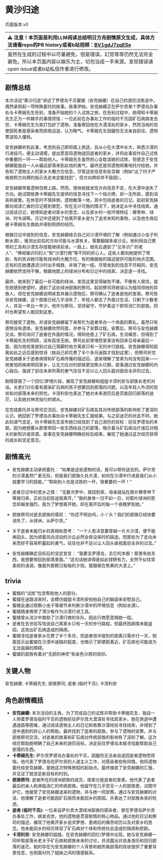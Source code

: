 # 黄沙归途
页面版本:v0
 

| :warning: 注意！本页面是利用LLM阅读总结明日方舟剧情原文生成，具体方法请看repo的PR history或者b站视频：[BV1gdJ7zqESe](https://www.bilibili.com/video/BV1gdJ7zqESe/)         |
|:----------------------------|
| 虽然在生成的过程中以尽量避免，但是错误，幻觉等等仍然无法完全避免。所以本页面内容以娱乐为主，切勿当成一手来源。发现错误请open issue或者b站私信作者进行修改。|



## 剧情总结
本次活动“黄沙归途”讲述了罗德岛干员蜜蜡（安克赫娜）在自己的游历试炼途中，偶然承担起一项特殊委托的故事。故事伊始，安克赫娜正在萨尔贡某个罗德岛办事处与卡蒂姆先生告别，准备开始她的个人试炼之旅。在告别过程中，她得知卡蒂姆先生正为一件棘手的事情烦恼：一位此前在办事处工作的临时干员因矿石病病发去世，卡蒂姆先生为其打包好了遗物，准备寄回他在大漠深处的家乡，然而当地的信使因死者是感染者而拒绝运送，认为晦气。卡蒂姆先生因腿伤无法亲自前往，遗物寄送陷入僵局。

安克赫娜听到此事，考虑到自己即将踏上旅途，且从小在大漠中长大，熟悉沙漠的行进技巧，便主动请缨，提出愿意将遗物送回逝者的家乡，并将此事视作自己试炼中重要的一环——帮助他人。卡蒂姆先生虽然担心会耽误她的试炼，但感念于安克赫娜能独自一人从偏远部落来到此地的勇气，最终还是将遗物郑重地托付给她，并告知了遗物主人的家乡大概方位信息，尽管这些信息有些含糊（例如“出了村子严格按照方向牌的指示去走肯定能找到”，但方向牌却并不稳固）。

安克赫娜带着遗物包袱上路。然而，很快她就发现方向信息不足，在大漠中迷失了方向。她试图依靠卡蒂姆先生提供的信息寻找下一个指示牌，却一无所获，感到沮丧和疲惫。在休息时不慎摔倒，遗物散落一地，其中包括逝者的日记。起初安克赫娜对阅读亡者的日记感到冒犯，但在无计可施的情况下，她决定从中寻找线索。通过阅读日记，她得知逝者对家乡的思念，以及家乡的一些环境特征：椰枣林、绿洲、时令湖等。日记中还提到了他离开家乡是为了追求未知的事物，以及他生病后被卡蒂姆先生救助并得到照顾的经历。

根据日记中提到的信息，安克赫娜结合自己对沙漠环境的了解（例如通过小虫子判断水源），推测出前往的方向可能与水源有关，需要翻越多座沙丘。她利用自己携带的工具和沙漠生存技能继续前进。一路上，她先后遇到了“见多识广的老人”、“博闻强识的妇人”和“沙漠行商”等不同的好心人。这些人都向她提供了帮助，有的告诉她可能有绿洲的大概方位，有的根据她的描述提供可能的地点范围，还有的在她遭遇流沙时出手相救，并捎了她一程。尽管收到的信息不尽相同，安克赫娜依然坚持不懈，根据地图上的绿洲分布和日记中的线索，决定逐一寻找。

最终，她来到了最后一处可能的绿洲，发现这里显得破败不堪，不像有人居住。就在她感到绝望时，遇到了这处绿洲部族的祭司。起初祭司将她误认为擅闯领地的异族人，但在安克赫娜说明来意并展示遗物后，祭司确认了逝者是他的堂弟。祭司告诉安克赫娜，这个部族已经几乎消失了，年轻人都去了外面讨生活，只剩下少数老人，并且一年比一年少。他作为祭司，坚持留守，守护着这个即将消亡的部族，同时也希望有人能回到这里。

祭司接受了遗物，并请安克赫娜留下来帮忙为逝者举办一个体面的葬礼，虽然只有遗物没有遗体。安克赫娜欣然同意，并参与了安葬过程。安葬后，祭司与安克赫娜交谈。祭司询问了逝者在外面的情况，得知他患上了矿石病，生活痛苦，但得到了卡蒂姆先生的照顾，没有孤苦无依。祭司此前曾埋怨堂弟没有回来见母亲最后一面，因为他信里提到过自己落脚的地方离家只有一天的步行路程。安克赫娜得知距离如此之近后感到惊讶（她自己却花费了半个多月迷路才找到这里），但祭司听完安克赫娜关于逝者病情和矿石病传播的描述后，逐渐理解了堂弟为何没有回来——他害怕将疾病带回家乡，让无力应对的部族更加焦头烂额。故事通过安克赫娜的内心独白，强调了前往未来所需的勇气往往不足以让人回头面对面目全非的过去。

剧情穿插了一个回忆/梦境片段，展现了安克赫娜和姐姐卡涅利安与部族长老的对话。长老们讨论着有感染矿石病的孩子想要回到部落的问题，以及年轻人外流的现状和对部落未来的担忧。卡涅利安也表达了她对未来游历后是否能回归部落的迷茫，以及她对神灵指引的顺从。

在完成委托并与祭司交流后，安克赫娜对矿石病及其对传统部落的影响有了更深的认识。她回到了罗德岛办事处向卡蒂姆先生汇报结果。与之前迷茫的状态不同，她此刻语气坚定，向卡蒂姆先生宣布她已经找到了自己游历的目标：前往罗德岛的本舰，因为她想要从那里带回一些东西给自己的部落，暗示着与矿石病治疗或应对相关的新知识或资源。故事在安克赫娜明确目标后结束，展现了她通过这次经历获得的成长和坚定意志。
## 剧情高光
- 安克赫娜主动承担委托：
“如果是这些遗物的话，我可以帮你送去的。萨尔贡的沙漠虽然广袤无际，但是我们部族久处大漠，如何在沙漠中行进是我们从小就要学习的技能。”
“帮助别人也是试炼的一环，很重要的一环！”

- 逝者日记中的思乡之情：
“无数次梦中，我回到家，母亲就站在那片椰枣林下等我归来，正如当初目送我离开。”
“我的身体一日不如一日，对那片绿洲的思念却越发强烈，我为了梦想离开她，却在离开后的每一个夜晚梦到她。”

- 部族祭司对逝去部族的感叹：
“你还不明白吗，小丫头？我们的部族已经快要消失了，从绿洲，从萨尔贡。”

- 关于逝者未能归乡的真相和思考：
“一个人若决意要穿越一片大沙漠，便不能再回头，因为顺着风向流动的沙丘必然会吞没来时的路途。而那些为了走向未来而好不容易积蓄起的勇气，往往也并不足以让人回头直视面目全非的过去。”

- 安克赫娜确定目标后的坚定宣言：
“我要去罗德岛，去它的本舰！那里有些东西，我想要带回到部落里面。”
“这句话她讲得是如此铿锵有力，全然不似往常柔软的语调，像窗外那颗沉甸甸的夕阳，狠狠砸在焦黄的大漠上。”
## trivia
- 蜜蜡的“试炼”包含帮助他人的部分。
- 蜜蜡在迷路沮丧时，会模仿姐姐卡涅利安拍拍自己的脑袋来安慰自己。
- 蜜蜡会通过观察小虫子等细节来判断沙漠中的环境信息（例如水源）。
- 蜜蜡随身携带了滑沙板作为沙漠行进工具。
- 蜜蜡曾从流沙中救助了沙漠行商的车队，因此行商愿意捎她一程。
- 逝者在去世前写信说自己离家乡只有一天的步行路程，但最终因病情未能返回，这突出矿石病造成的隔阂。
- 蜜蜡寻找逝者家乡花费了半个多月，而逝者信中提到的距离只需步行一天，侧面显示出蜜蜡在沙漠中迷路的程度，也暗示了即便距离近，矿石病也可能成为无法逾越的障碍。
- 蜜蜡的部族有着对“无颜的神灵”和金色沙原的信仰。
## 关键人物
安克赫娜; 卡蒂姆先生; 部族祭司; 逝者 (临时干员); 卡涅利安
## 角色剧情概括
-   **安克赫娜:** 本次活动的主角，为了完成自己的试炼并帮助卡蒂姆先生，独自一人带着罗德岛临时干员的遗物前往萨尔贡大漠深处寻找其家乡。她在旅途中遭遇迷路等困难，通过阅读遗物主人的日记和依靠沙漠经验寻找线索，并得到了途中遇到的好心人的帮助。最终找到了逝者的部族，参与了遗物的安葬，并与部族祭司交流，对逝者的故事和矿石病对传统部族的影响有了深刻了解。这次经历帮助她明确了自己未来的游历目标，决定前往罗德岛本舰寻找能帮助自己部落的东西。
-   **卡蒂姆先生:** 萨尔贡罗德岛办事处的干员，因腿伤无法亲自送回逝者遗物而烦恼。他代表了罗德岛在萨尔贡的人道主义工作，对感染者抱有同情。他将遗物委托给安克赫娜，是她这次特殊旅程的起始点。最终接收了安克赫娜的汇报，并见证了她坚定新目标的时刻。
-   **部族祭司:** 逝者所在的绿洲部族的成员，按辈分是逝者的堂弟。他代表了逝者最后的亲人和濒临消亡的传统部族。他留守在几乎空无一人的部族里，试图守护它。他接受了安克赫娜送来的遗物，并与她一同安葬。通过与安克赫娜的对话，他理解了逝者可能因矿石病而未能回乡的原因，并表达了对部族未来的忧虑。
-   **逝者 (临时干员):** 一位来自萨尔贡大漠绿洲部族的感染者，曾在罗德岛萨尔贡办事处工作，病发去世。他的遗物是贯穿剧情的核心物品。通过他的日记和祭司的描述，展现了他离开家乡追求梦想、患病后的痛苦经历以及对家乡的思念。他未能回乡的经历体现了矿石病对个体和传统社会造成的隔阂和悲剧。
-   **卡涅利安:** 安克赫娜的姐姐，在安克赫娜的回忆/梦境中出现。她与安克赫娜一同听取部落长老关于矿石病和部族未来的讨论，并流露出对自身游历和回归部落的迷茫。她的存在为安克赫娜的个人背景和她所属部落的现状提供了重要背景信息，也侧面衬托了姐妹之间的情感联系。
